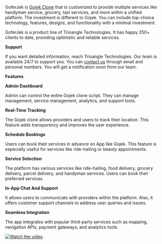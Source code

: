
GoferJek is <a href="https://www.trioangle.com/gojek-clone/">Gojek Clone</a>
 that is customized to provide multiple services like handyman service, grocery, taxi services, and more within a unified platform. The investment is different to Gojek. You can include top-choice technology, features, designs, and functionality with a minimal investment. 

GoferJek is a product line of Trioangle Technologies. It has happy 250+ clients to date, providing optimistic and reliable services. 

 <b> Support</b>


If you want detailed information, reach Trioangle Technologies. Our team is available 24/7 to support you. You can <a href = "mailto: sales@trioangle.com">contact us</a>
 through email and personal numbers. You will get a notification soon from our team. 

<b> Features</b>


<b> Admin Dashboard</b>


Admin can control the entire Gojek clone script. They can manage management, service management, analytics, and support tools. 

<b> Real-Time Tracking</b>


The Gojek clone allows providers and users to track their location. This feature adds transparency and improves the user experience. 

<b> Schedule Bookings</b>


Users can book their services in advance on App like Gojek. This feature is especially useful for services like ride-hailing or beauty appointments. 

 <b> Service Selection</b>


The platform has various services like ride-hailing, food delivery, grocery delivery, parcel delivery, and handyman services.  Users can book their preferred services. 

 <b> In-App Chat And Support</b>


It allows users to communicate with providers within the platform. Also, it offers customer support channels to address user queries and issues. 

 <b> Seamless Integration</b>

 
The app integrates with popular third-party services such as mapping, navigation APIs, payment gateways, and analytics tools. 


[![Watch the video](https://i.imgur.com/31yomID.jpg)](https://youtu.be/bQbucJHxp_c)

